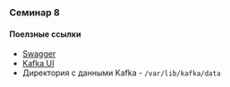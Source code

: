 ### Семинар 8

#### Поелзные ссылки
- [Swagger](http://localhost:9000/swagger-ui/index.html#/user-events-controller/sendMessages)
- [Kafka UI](http://localhost:8082/)
- Директория с данными Kafka - `/var/lib/kafka/data`
